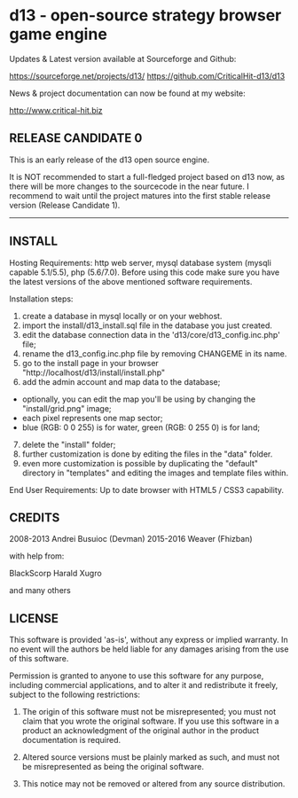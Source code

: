 d13 - open-source strategy browser game engine
==========================================================================================

Updates & Latest version available at Sourceforge and Github:

https://sourceforge.net/projects/d13/
https://github.com/CriticalHit-d13/d13

News & project documentation can now be found at my website:

http://www.critical-hit.biz

RELEASE CANDIDATE 0
------------------------------------------------------------------------------------------
This is an early release of the d13 open source engine. 

It is NOT recommended to start a full-fledged project based on d13 now, as there will
be more changes to the sourcecode in the near future. I recommend to wait until the
project matures into the first stable release version (Release Candidate 1).

------------------------------------------------------------------------------------------

INSTALL
------------------------------------------------------------------------------------------
Hosting Requirements: http web server, mysql database system (mysqli capable 5.1/5.5), php (5.6/7.0).
Before using this code make sure you have the latest versions of the above mentioned software requirements.

Installation steps:
1. create a database in mysql locally or on your webhost.
2. import the install/d13_install.sql file in the database you just created.
3. edit the database connection data in the 'd13/core/d13_config.inc.php' file;
4. rename the d13_config.inc.php file by removing CHANGEME in its name.
5. go to the install page in your browser "http://localhost/d13/install/install.php"
6. add the admin account and map data to the database;
- optionally, you can edit the map you'll be using by changing the "install/grid.png" image;
- each pixel represents one map sector;
- blue (RGB: 0 0 255) is for water, green (RGB: 0 255 0) is for land;
7. delete the "install" folder;
8. further customization is done by editing the files in the "data" folder.
9. even more customization is possible by duplicating the "default" directory in
"templates" and editing the images and template files within.

End User Requirements: Up to date browser with HTML5 / CSS3 capability.

CREDITS
------------------------------------------------------------------------------------------
2008-2013 Andrei Busuioc (Devman)
2015-2016 Weaver (Fhizban)

with help from:

BlackScorp
Harald
Xugro

and many others

LICENSE
------------------------------------------------------------------------------------------

This software is provided 'as-is', without any express or implied
warranty. In no event will the authors be held liable for any damages
arising from the use of this software.

Permission is granted to anyone to use this software for any purpose,
including commercial applications, and to alter it and redistribute it
freely, subject to the following restrictions:

1. The origin of this software must not be misrepresented; you must not
claim that you wrote the original software. If you use this software
in a product an acknowledgment of the original author in the product documentation is required.

2. Altered source versions must be plainly marked as such, and must not be
misrepresented as being the original software.

3. This notice may not be removed or altered from any source distribution.

